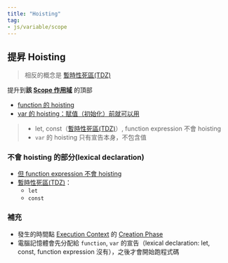 ```yaml
---
title: "Hoisting"
tag: 
- js/variable/scope
---
```

## 提昇 Hoisting
>相反的概念是 [暫時性死區(TDZ)](暫時性死區(TDZ).md)

提升到**該 [Scope 作用域](Scope%20作用域.md)** 的頂部
- [function 的 hoisting](function%20的%20hoisting.md)
- [var 的 hoisting：賦值（初始化）前就可以用](var%20的%20hoisting：賦值（初始化）前就可以用.md)

> - let, const（[暫時性死區(TDZ)](暫時性死區(TDZ).md)）, function expression 不會 hoisting
> - `var` 的 hoisting 只有宣告本身，不包含值


### 不會 hoisting 的部分(lexical declaration)
- [但 function expression 不會 hoisting](但%20function%20expression%20不會%20hoisting.md)
- [暫時性死區(TDZ)](暫時性死區(TDZ).md)：
	- `let`
	- `const`




### 補充
- 發生的時間點 [Execution Context](Execution%20Context.md) 的 [Creation Phase](Creation%20Phase.md)
- 電腦記憶體會先分配給 `function`, `var` 的宣告（lexical declaration: let, const, function expression 沒有），之後才會開始跑程式碼

